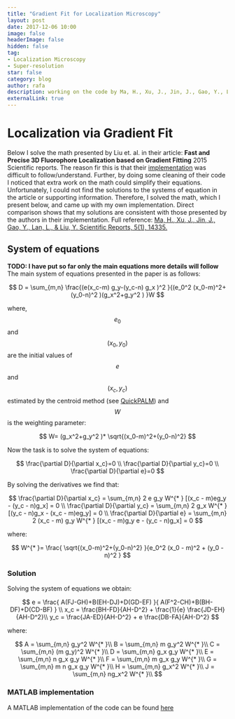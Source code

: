 ```yaml
---
title: "Gradient Fit for Localization Microscopy"
layout: post
date: 2017-12-06 10:00
image: false
headerImage: false
hidden: false
tag:
- Localization Microscopy
- Super-resolution
star: false
category: blog
author: rafa
description: working on the code by Ma, H., Xu, J., Jin, J., Gao, Y., Lan, L., & Liu, Y. Scientific Reports, 5(1), 14335.
externalLink: true
---
```

# Localization via Gradient Fit

Below I solve the math presented by Liu et. al. in their article: __Fast and Precise 3D Fluorophore Localization based on Gradient Fitting__ 2015 Scientific reports. The reason fir this is that their [implementation](http://www.pitt.edu/~liuy/) was difficult to follow/understand. Further, by doing some cleaning of their code I noticed that extra work on the math could simplify their equations. Unfortunately, I could not find the solutions to the systems of equation in the article or supporting information. Therefore, I solved the math, which I present below, and came up with my own implementation. Direct comparison shows that my solutions are consistent with those presented by the authors in their implementation. Full reference:
[Ma, H., Xu, J., Jin, J., Gao, Y., Lan, L., & Liu, Y. Scientific Reports, 5(1), 14335.](https://doi.org/10.1038/srep14335)

## System of equations
**TODO: I have put so far only the main equations more details will follow**
The main system of equations presented in the paper is as follows:

$$
D = \sum_{m,n} \frac{(e(x_c-m) g_y-(y_c-n) g_x )^2  }{(e_0^2 (x_0-m)^2+(y_0-n)^2 )(g_x^2+g_y^2 ) }W
$$

where, $$e_0$$ and $$(x_0,y_0)$$ are the initial values of $$e$$ and $$(x_c,y_c)$$ estimated by the centroid method (see [QuickPALM](https://www.nature.com/articles/nmeth0510-339)) and $$W$$ is the weighting parameter:

$$
W= (g_x^2+g_y^2 )* \sqrt{(x_0-m)^2+(y_0-n)^2}
$$

Now the task is to solve the system of equations:

$$
\frac{\partial D}{\partial x_c}=0 \\
\frac{\partial D}{\partial y_c}=0 \\
\frac{\partial D}{\partial e}=0
$$

By solving the derivatives we find that:

$$
\frac{\partial D}{\partial x_c} = \sum_{m,n} 2 e g_y W^{* } [(x_c - m)eg_y - (y_c - n)g_x] = 0 \\
\frac{\partial D}{\partial y_c} = \sum_{m,n} 2 g_x W^{* } [(y_c - n)g_x - (x_c - m)eg_y] = 0 \\
\frac{\partial D}{\partial e} = \sum_{m,n} 2 (x_c - m) g_y W^{* } [(x_c - m)g_y e - (y_c - n)g_x] = 0
$$

where:

$$
W^{* }= \frac{ \sqrt{(x_0-m)^2+(y_0-n)^2} }{e_0^2 (x_0 - m)^2 + (y_0 - n)^2 }
$$

### Solution
Solving the system of equations we obtain:

$$
e = \frac{ A(FJ-GH)+B(EH-DJ)+D(GD-EF) }{ A(F^2-CH)+B(BH-DF)+D(CD-BF) } \\
x_c = \frac{BH-FD}{AH-D^2} + \frac{1}{e} \frac{JD-EH}{AH-D^2}\\
y_c = \frac{JA-ED}{AH-D^2} + e \frac{DB-FA}{AH-D^2}
$$

where:

$$
A = \sum_{m,n} g_y^2 W^{* }\\
B = \sum_{m,n} m g_y^2 W^{* }\\
C = \sum_{m,n} (m g_y)^2 W^{* }\\
D = \sum_{m,n} g_x g_y W^{* }\\
E = \sum_{m,n} n g_x g_y W^{* }\\
F = \sum_{m,n} m g_x g_y W^{* }\\
G = \sum_{m,n} m n g_x g_y W^{* }\\
H = \sum_{m,n} g_x^2 W^{* }\\
J = \sum_{m,n} ng_x^2 W^{* }\\
$$

### MATLAB implementation
A MATLAB implementation of the code can be found [here](https://github.com/CamachoDejay/polymer3D)

